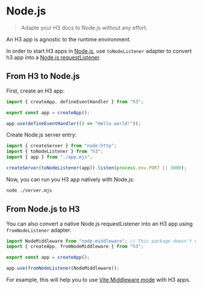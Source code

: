 # Node.js

> Adapte your H3 docs to Node.js without any effort.

An H3 app is agnostic to the runtime environment.

In order to start H3 apps in [Node.js](https://nodejs.org/), use `toNodeListener` adapter to convert h3 app into a [Node.js requestListener](https://nodejs.org/docs/latest/api/http.html#httpcreateserveroptions-requestlistener).

## From H3 to Node.js

First, create an H3 app:

```js [app.mjs]
import { createApp, defineEventHandler } from "h3";

export const app = createApp();

app.use(defineEventHandler(() => "Hello world!"));
```

Create Node.js server entry:

```js [server.mjs]
import { createServer } from "node:http";
import { toNodeListener } from "h3";
import { app } from "./app.mjs";

createServer(toNodeListener(app)).listen(process.env.PORT || 3000);
```

Now, you can run you H3 app natively with Node.js:

```bash [terminal]
node ./server.mjs
```

## From Node.js to H3

You can also convert a native Node.js requestListener into an H3 app using `fromNodeListener` adapter:

```js [app.mjs]
import NodeMiddleware from "node-middleware"; // This package doesn't exist, it's just an example
import { createApp, fromNodeMiddleware } from "h3";

export const app = createApp();

app.use(fromNodeListener(NodeMiddleware));
```

For example, this will help you to use [Vite Middleware mode](https://vitejs.dev/config/server-options.html#server-middlewaremode) with H3 apps.
